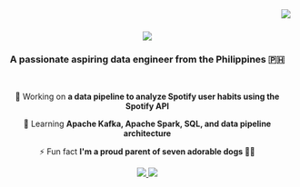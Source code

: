 <img align="right" src="https://visitor-badge.laobi.icu/badge?page_id=axsulit.axsulit" />

<h1 align="center">
    <img src="https://readme-typing-svg.herokuapp.com/?font=Righteous&size=35&center=true&vCenter=true&width=500&height=70&duration=4000&lines=Hi+There!+👋;+I'm+Anne+Sulit!;" />
</h1>

<h3 align="center">A passionate aspiring data engineer from the Philippines 🇵🇭</h3>

<br/>

<div align="center">
 
🔭 Working on **a data pipeline to analyze Spotify user habits using the Spotify API**

🌱 Learning **Apache Kafka, Apache Spark, SQL, and data pipeline architecture**

⚡ Fun fact **I'm a proud parent of seven adorable dogs 🐶🐾**

 </div>

<div align="center"> 
  <a href="mailto:annegabriellesulit@gmail.com">
    <img src="https://img.shields.io/badge/Gmail-333333?style=for-the-badge&logo=gmail&logoColor=red" />
  </a>
  <a href="https://linkedin.com/in/annesulit" target="_blank">
    <img src="https://img.shields.io/badge/LinkedIn-0077B5?style=for-the-badge&logo=linkedin&logoColor=white" target="_blank" />
  </a>
</div>

<!--
**axsulit/axsulit** is a ✨ _special_ ✨ repository because its `README.md` (this file) appears on your GitHub profile.

Here are some ideas to get you started:

- 🔭 I’m currently working on ...
- 🌱 I’m currently learning ...
- 👯 I’m looking to collaborate on ...
- 🤔 I’m looking for help with ...
- 💬 Ask me about ...
- 📫 How to reach me: ...
- 😄 Pronouns: ...
- ⚡ Fun fact: ...
-->
